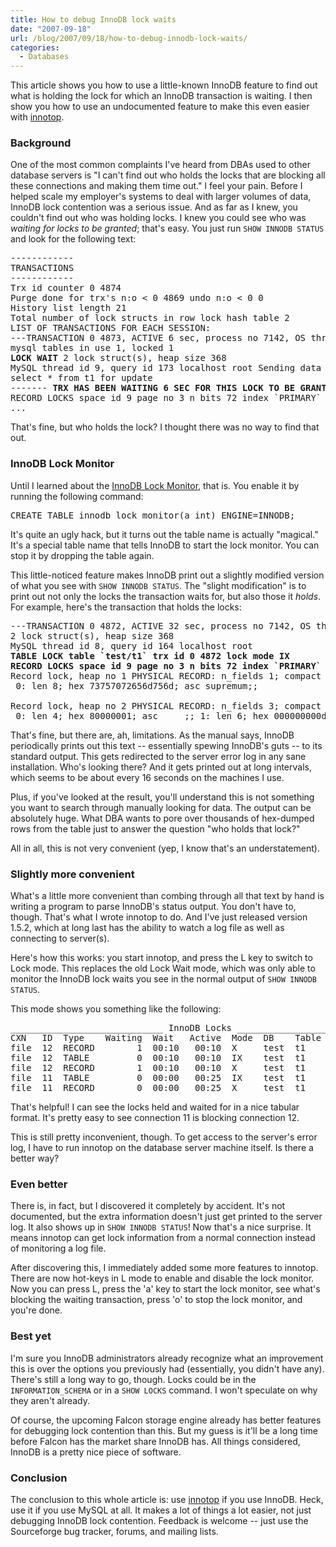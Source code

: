 ```yaml
---
title: How to debug InnoDB lock waits
date: "2007-09-18"
url: /blog/2007/09/18/how-to-debug-innodb-lock-waits/
categories:
  - Databases
---
```

This article shows you how to use a little-known InnoDB feature to find out what is holding the lock for which an InnoDB transaction is waiting. I then show you how to use an undocumented feature to make this even easier with [innotop][1].

### Background

One of the most common complaints I've heard from DBAs used to other database servers is "I can't find out who holds the locks that are blocking all these connections and making them time out." I feel your pain. Before I helped scale my employer's systems to deal with larger volumes of data, InnoDB lock contention was a serious issue. And as far as I knew, you couldn't find out who was holding locks. I knew you could see who was *waiting for locks to be granted*; that's easy. You just run `SHOW INNODB STATUS` and look for the following text:

<pre>------------
TRANSACTIONS
------------
Trx id counter 0 4874
Purge done for trx's n:o &lt; 0 4869 undo n:o &lt; 0 0
History list length 21
Total number of lock structs in row lock hash table 2
LIST OF TRANSACTIONS FOR EACH SESSION:
---TRANSACTION 0 4873, ACTIVE 6 sec, process no 7142, OS thread id 1141152064 starting index read
mysql tables in use 1, locked 1
<strong>LOCK WAIT</strong> 2 lock struct(s), heap size 368
MySQL thread id 9, query id 173 localhost root Sending data
select * from t1 for update
------- <strong>TRX HAS BEEN WAITING 6 SEC FOR THIS LOCK TO BE GRANTED</strong>:
RECORD LOCKS space id 9 page no 3 n bits 72 index `PRIMARY` of table `test/t1` trx id 0 4873 lock_mode X waiting
...</pre>

That's fine, but who holds the lock? I thought there was no way to find that out.

### InnoDB Lock Monitor

Until I learned about the <a href="http://dev.mysql.com/doc/en/innodb-monitor.html">InnoDB Lock Monitor</a>, that is. You enable it by running the following command:

<pre>CREATE TABLE innodb_lock_monitor(a int) ENGINE=INNODB;</pre>

It's quite an ugly hack, but it turns out the table name is actually "magical." It's a special table name that tells InnoDB to start the lock monitor. You can stop it by dropping the table again.

This little-noticed feature makes InnoDB print out a slightly modified version of what you see with `SHOW INNODB STATUS`. The "slight modification" is to print out not only the locks the transaction waits for, but also those it *holds*. For example, here's the transaction that holds the locks:

<pre>---TRANSACTION 0 4872, ACTIVE 32 sec, process no 7142, OS thread id 1141287232
2 lock struct(s), heap size 368
MySQL thread id 8, query id 164 localhost root
<strong>TABLE LOCK table `test/t1` trx id 0 4872 lock mode IX
RECORD LOCKS space id 9 page no 3 n bits 72 index `PRIMARY` of table `test/t1` trx id 0 4872 lock_mode X</strong>
Record lock, heap no 1 PHYSICAL RECORD: n_fields 1; compact format; info bits 0
 0: len 8; hex 73757072656d756d; asc supremum;;

Record lock, heap no 2 PHYSICAL RECORD: n_fields 3; compact format; info bits 0
 0: len 4; hex 80000001; asc     ;; 1: len 6; hex 000000000d35; asc      5;; 2: len 7; hex 800000002d0110; asc     -  ;;</pre>

That's fine, but there are, ah, limitations. As the manual says, InnoDB periodically prints out this text -- essentially spewing InnoDB's guts -- to its standard output. This gets redirected to the server error log in any sane installation. Who's looking there? And it gets printed out at long intervals, which seems to be about every 16 seconds on the machines I use.

Plus, if you've looked at the result, you'll understand this is not something you want to search through manually looking for data. The output can be absolutely huge. What DBA wants to pore over thousands of hex-dumped rows from the table just to answer the question "who holds that lock?"

All in all, this is not very convenient (yep, I know that's an understatement).

### Slightly more convenient

What's a little more convenient than combing through all that text by hand is writing a program to parse InnoDB's status output. You don't have to, though. That's what I wrote innotop to do. And I've just released version 1.5.2, which at long last has the ability to watch a log file as well as connecting to server(s).

Here's how this works: you start innotop, and press the L key to switch to Lock mode. This replaces the old Lock Wait mode, which was only able to monitor the InnoDB lock waits you see in the normal output of `SHOW INNODB STATUS`.

This mode shows you something like the following:

<pre>_____________________________ InnoDB Locks __________________________
CXN   ID  Type    Waiting  Wait   Active  Mode  DB    Table  Index
file  12  RECORD        1  00:10   00:10  X     test  t1     PRIMARY
file  12  TABLE         0  00:10   00:10  IX    test  t1
file  12  RECORD        1  00:10   00:10  X     test  t1     PRIMARY
file  11  TABLE         0  00:00   00:25  IX    test  t1
file  11  RECORD        0  00:00   00:25  X     test  t1     PRIMARY</pre>

That's helpful! I can see the locks held and waited for in a nice tabular format. It's pretty easy to see connection 11 is blocking connection 12.

This is still pretty inconvenient, though. To get access to the server's error log, I have to run innotop on the database server machine itself. Is there a better way?

### Even better

There is, in fact, but I discovered it completely by accident. It's not documented, but the extra information doesn't just get printed to the server log. It also shows up in `SHOW INNODB STATUS`! Now that's a nice surprise. It means innotop can get lock information from a normal connection instead of monitoring a log file.

After discovering this, I immediately added some more features to innotop. There are now hot-keys in L mode to enable and disable the lock monitor. Now you can press L, press the 'a' key to start the lock monitor, see what's blocking the waiting transaction, press 'o' to stop the lock monitor, and you're done.

### Best yet

I'm sure you InnoDB administrators already recognize what an improvement this is over the options you previously had (essentially, you didn't have any). There's still a long way to go, though. Locks could be in the `INFORMATION_SCHEMA` or in a `SHOW LOCKS` command. I won't speculate on why they aren't already.

Of course, the upcoming Falcon storage engine already has better features for debugging lock contention than this. But my guess is it'll be a long time before Falcon has the market share InnoDB has. All things considered, InnoDB is a pretty nice piece of software.

### Conclusion

The conclusion to this whole article is: use [innotop][1] if you use InnoDB. Heck, use it if you use MySQL at all. It makes a lot of things a lot easier, not just debugging InnoDB lock contention. Feedback is welcome -- just use the Sourceforge bug tracker, forums, and mailing lists.

 [1]: http://code.google.com/p/innotop/
